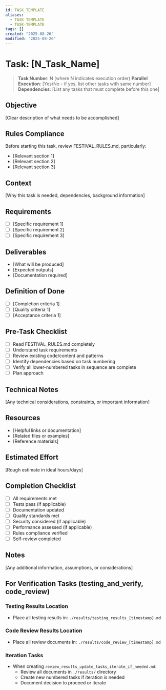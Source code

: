 ```yaml
---
id: TASK_TEMPLATE
aliases:
  - TASK TEMPLATE
  - TASK-TEMPLATE
tags: []
created: "2025-08-26"
modified: "2025-08-26"
---
```


# Task: [N_Task_Name]

> **Task Number**: N (where N indicates execution order)
> **Parallel Execution**: [Yes/No - if yes, list other tasks with same number]
> **Dependencies**: [List any tasks that must complete before this one]

## Objective

[Clear description of what needs to be accomplished]

## Rules Compliance

Before starting this task, review FESTIVAL_RULES.md, particularly:

- [Relevant section 1]
- [Relevant section 2]
- [Relevant section 3]

## Context

[Why this task is needed, dependencies, background information]

## Requirements

- [ ] [Specific requirement 1]
- [ ] [Specific requirement 2]
- [ ] [Specific requirement 3]

## Deliverables

- [What will be produced]
- [Expected outputs]
- [Documentation required]

## Definition of Done

- [ ] [Completion criteria 1]
- [ ] [Quality criteria 1]
- [ ] [Acceptance criteria 1]

## Pre-Task Checklist

- [ ] Read FESTIVAL_RULES.md completely
- [ ] Understand task requirements
- [ ] Review existing code/content and patterns
- [ ] Identify dependencies based on task numbering
- [ ] Verify all lower-numbered tasks in sequence are complete
- [ ] Plan approach

## Technical Notes

[Any technical considerations, constraints, or important information]

## Resources

- [Helpful links or documentation]
- [Related files or examples]
- [Reference materials]

## Estimated Effort

[Rough estimate in ideal hours/days]

## Completion Checklist

- [ ] All requirements met
- [ ] Tests pass (if applicable)
- [ ] Documentation updated
- [ ] Quality standards met
- [ ] Security considered (if applicable)
- [ ] Performance assessed (if applicable)
- [ ] Rules compliance verified
- [ ] Self-review completed

## Notes

[Any additional information, assumptions, or considerations]

## For Verification Tasks (testing_and_verify, code_review)

### Testing Results Location
- Place all testing results in: `./results/testing_results_[timestamp].md`

### Code Review Results Location
- Place all review documents in: `./results/code_review_[timestamp].md`

### Iteration Tasks
- When creating `review_results_update_tasks_iterate_if_needed.md`:
  - Review all documents in `./results/` directory
  - Create new numbered tasks if iteration is needed
  - Document decision to proceed or iterate


